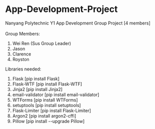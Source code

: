 # App-Development-Project
Nanyang Polytechnic Y1 App Development Group Project [4 members] 
<br>
<br>
Group Members: 
<br>
<ol>
  <li>Wei Ren (Sus Group Leader)</li>
  <li>Jason</li>
  <li>Clarence</li>
  <li>Royston</li>
</ol>
Libraries needed:
<ol>
  <li>Flask [pip install Flask]</li>
  <li>Flask-WTF [pip install Flask-WTF]</li>
  <li>Jinja2 [pip install Jinja2]</li>
  <li>email-validator [pip install email-validator]</li>
  <li>WTForms [pip install WTForms]</li>
  <li>setuptools [pip install setuptools]</li>
  <li>Flask-Limiter [pip install Flask-Limiter]</li>
  <li>Argon2 [pip install argon2-cffi]</li>
  <li>Pillow [pip install --upgrade Pillow]</li>
</ol>	
